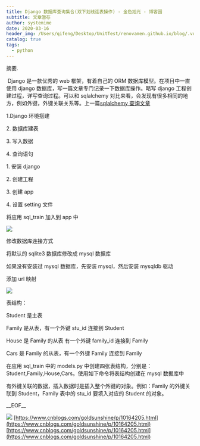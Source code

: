 ```yaml
---
title: Django 数据库查询集合(双下划线连表操作) - 金色旭光 - 博客园
subtitle: 文章暂存
author: systemime
date: 2020-03-16
header_img: /Users/qifeng/Desktop/UnitTest/renovamen.github.io/blog/.vuepress/public/img/in-post/header/12.jpg
catalog: true
tags:
  - python
---
```

摘要.

<!-- more -->
 Django 是一款优秀的 web 框架，有着自己的 ORM 数据库模型。在项目中一直使用 django 数据库，写一篇文章专门记录一下数据库操作。略写 django 工程创建过程，详写查询过程。可以和 sqlalchemy 对比来看，会发现有很多相同的地方，例如外键，外键关联关系等。上一篇[sqlalchemy 查询文章](https://www.cnblogs.com/goldsunshine/p/10124859.html)

1.Django 环境搭建

2\. 数据库建表

3\. 写入数据

4\. 查询语句

1\. 安装 django

2\. 创建工程

3\. 创建 app

4\. 设置 setting 文件

将应用 sql_train 加入到 app 中

[![](https://img2018.cnblogs.com/blog/1060878/201812/1060878-20181223142446935-713702516.png)
](https://img2018.cnblogs.com/blog/1060878/201812/1060878-20181223142446935-713702516.png)

修改数据库连接方式

将默认的 sqlite3 数据库修改成 mysql 数据库

如果没有安装过 mysql 数据库，先安装 mysql，然后安装 mysqldb 驱动

添加 url 映射

[![](https://img2018.cnblogs.com/blog/1060878/201812/1060878-20181223143515098-1408272118.png)
](https://img2018.cnblogs.com/blog/1060878/201812/1060878-20181223143515098-1408272118.png)

表结构：

Student 是主表

Family 是从表，有一个外键 stu_id 连接到 Student

House 是 Family 的从表 有一个外键 family_id 连接到 Family

Cars 是 Family 的从表，有一个外键 Family 连接到 Family

在应用 sql_train 中的 models.py 中创建四张表结构，分别是：Student,Family,House,Cars。使用如下命令将表结构创建在 mysql 数据库中

有外键关联的数据，插入数据时是插入整个外键的对象。例如：Family 的外键关联到 Student，Family 表中的 stu_id 要填入对应的 Student 的对象。

\_\_EOF\_\_

![](https://images.cnblogs.com/cnblogs_com/goldsunshine/1160827/o_20171109192330.png.jpg) 
 [https://www.cnblogs.com/goldsunshine/p/10164205.html](https://www.cnblogs.com/goldsunshine/p/10164205.html) 
 [https://www.cnblogs.com/goldsunshine/p/10164205.html](https://www.cnblogs.com/goldsunshine/p/10164205.html)
